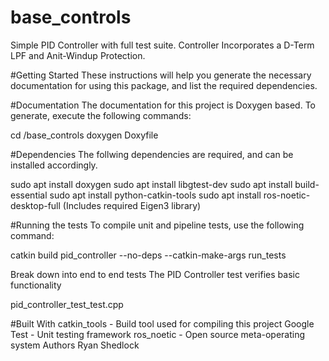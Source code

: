 # base_controls
Simple PID Controller with full test suite. Controller Incorporates a D-Term LPF and Anit-Windup Protection.

#Getting Started
These instructions will help you generate the necessary documentation for using this package, and list the required dependencies.

#Documentation
The documentation for this project is Doxygen based. To generate, execute the following commands:

cd <path>/base_controls
doxygen Doxyfile
  
#Dependencies
The follwing dependencies are required, and can be installed accordingly.

sudo apt install doxygen
sudo apt install libgtest-dev
sudo apt install build-essential
sudo apt install python-catkin-tools
sudo apt install ros-noetic-desktop-full (Includes required Eigen3 library)

#Running the tests
To compile unit and pipeline tests, use the following command:

catkin build pid_controller --no-deps --catkin-make-args run_tests

Break down into end to end tests
The PID Controller test verifies basic functionality 

pid_controller_test_test.cpp 

#Built With
catkin_tools - Build tool used for compiling this project
Google Test - Unit testing framework
ros_noetic - Open source meta-operating system
Authors
Ryan Shedlock

